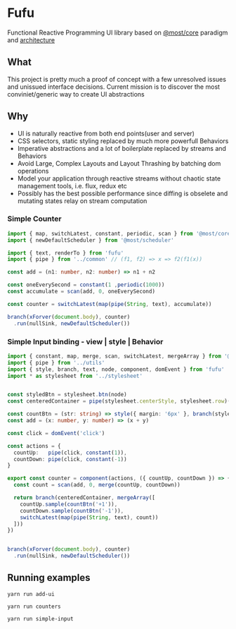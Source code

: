 # Fufu
Functional Reactive Programming UI library based on [@most/core](https://github.com/mostjs/core) paradigm and [architecture](https://github.com/cujojs/most/wiki/Architecture)

## What
This project is pretty much a proof of concept with a few unresolved issues and unissued interface decisions.
Current mission is to discover the most conviniet/generic way to create UI abstractions

## Why
- UI is naturally reactive from both end points(user and server)
- CSS selectors, static styling replaced by much more powerfull Behaviors
- Imperative abstractions and a lot of boilerplate replaced by streams and Behaviors
- Avoid Large, Complex Layouts and Layout Thrashing by batching dom operations
- Model your application through reactive streams without chaotic state management tools, i.e. flux, redux etc
- Possibly has the best possible performance since diffing is obselete and mutating states relay on stream computation


### Simple Counter
```typescript
import { map, switchLatest, constant, periodic, scan } from '@most/core'
import { newDefaultScheduler } from '@most/scheduler'

import { text, renderTo } from 'fufu'
import { pipe } from '../common' // (f1, f2) => x => f2(f1(x))

const add = (n1: number, n2: number) => n1 + n2

const oneEverySecond = constant(1 ,periodic(1000))
const accumulate = scan(add, 0, oneEverySecond)

const counter = switchLatest(map(pipe(String, text), accumulate))

branch(xForver(document.body), counter)
  .run(nullSink, newDefaultScheduler())
```

### Simple Input binding - view | style | Behavior
```typescript
import { constant, map, merge, scan, switchLatest, mergeArray } from '@most/core'
import { pipe } from '../utils'
import { style, branch, text, node, component, domEvent } from 'fufu'
import * as stylesheet from '../stylesheet'


const styledBtn = stylesheet.btn(node)
const centeredContainer = pipe(stylesheet.centerStyle, stylesheet.row)(node)

const countBtn = (str: string) => style({ margin: '6px' }, branch(styledBtn, text(str)))
const add = (x: number, y: number) => (x + y)

const click = domEvent('click')

const actions = {
  countUp:   pipe(click, constant(1)),
  countDown: pipe(click, constant(-1))
}

export const counter = component(actions, ({ countUp, countDown }) => {
  const count = scan(add, 0, merge(countUp, countDown))

  return branch(centeredContainer, mergeArray([
    countUp.sample(countBtn('+1')),
    countDown.sample(countBtn('-1')),
    switchLatest(map(pipe(String, text), count))
  ]))
})


branch(xForver(document.body), counter)
  .run(nullSink, newDefaultScheduler())
```


## Running examples

`yarn run add-ui`

`yarn run counters`

`yarn run simple-input`
